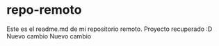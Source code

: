 # repo-remoto

Este es el readme.md de mi repositorio remoto.
Proyecto recuperado :D
Nuevo cambio
Nuevo cambio